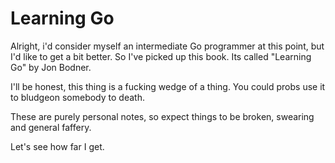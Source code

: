 # Learning Go

Alright, i'd consider myself an intermediate Go programmer at this point, but I'd like to get a bit better. 
So I've picked up this book. Its called "Learning Go" by Jon Bodner. 

I'll be honest, this thing is a fucking wedge of a thing. You could probs use it to bludgeon somebody to death.

These are purely personal notes, so expect things to be broken, swearing and general faffery.

Let's see how far I get.